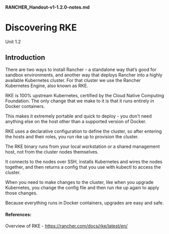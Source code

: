 #### RANCHER_Handout-v1-1.2.0-notes.md

# Discovering RKE
Unit 1.2


## Introduction
There are two ways to install Rancher - a standalone way that’s good for sandbox environments, and another way that deploys Rancher into a highly available Kubernetes cluster. 
     For that cluster we use the Rancher Kubernetes Engine, also known as RKE.
     
RKE is 100% upstream Kubernetes, certified by the Cloud Native Computing Foundation. The only change that we make to it is that it runs entirely in Docker containers. 

This makes it extremely portable and quick to deploy - you don't need anything else on the host other than a supported version of Docker.

RKE uses a declarative configuration to define the cluster, so after entering the hosts and their roles, you run rke up to provision the cluster.

The RKE binary runs from your local workstation or a shared management host, not from the cluster nodes themselves. 

It connects to the nodes over SSH, 
installs Kubernetes and 
wires the nodes together, 
and then returns a config that you use with kubectl to access the cluster.

When you need to make changes to the cluster, like when you upgrade Kubernetes, you change the config file and then run rke up again to apply those changes.

Because everything runs in Docker containers, upgrades are easy and safe.

#### References:
Overview of RKE - https://rancher.com/docs/rke/latest/en/